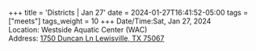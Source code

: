 +++
title = 'Districts | Jan 27'
date = 2024-01-27T16:41:52-05:00
tags = ["meets"]
tags_weight = 10
+++
Date/Time:Sat, Jan 27, 2024   
Location: Westside Aquatic Center (WAC)  
Address: [1750 Duncan Ln Lewisville, TX 75067](http://maps.google.com/maps?q=1750+DUNCAN+LN+LEWISVILLE%2C+TX+75067)  